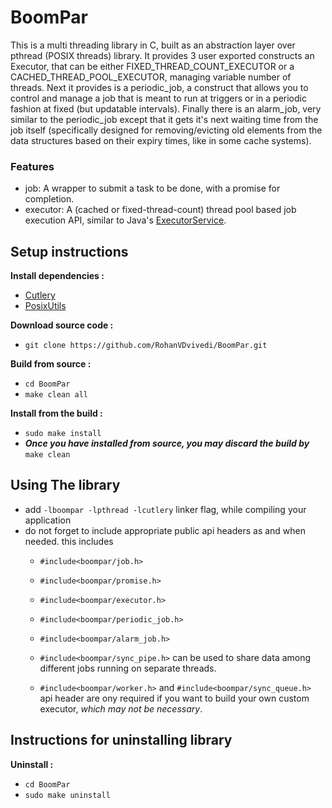 # BoomPar
This is a multi threading library in C, built as an abstraction layer over pthread (POSIX threads) library.
It provides 3 user exported constructs an Executor, that can be either FIXED_THREAD_COUNT_EXECUTOR or a CACHED_THREAD_POOL_EXECUTOR, managing variable number of threads.
Next it provides is a periodic_job, a construct that allows you to control and manage a job that is meant to run at triggers or in a periodic fashion at fixed (but updatable intervals).
Finally there is an alarm_job, very similar to the periodic_job except that it gets it's next waiting time from the job itself (specifically designed for removing/evicting old elements from the data structures based on their expiry times, like in some cache systems).

### Features
 * job: A wrapper to submit a task to be done, with a promise for completion.
 * executor: A (cached or fixed-thread-count) thread pool based job execution API, similar to Java's [ExecutorService](https://docs.oracle.com/javase/7/docs/api/java/util/concurrent/ExecutorService.html).

## Setup instructions
**Install dependencies :**
 * [Cutlery](https://github.com/RohanVDvivedi/Cutlery)
 * [PosixUtils](https://github.com/RohanVDvivedi/PosixUtils)

**Download source code :**
 * `git clone https://github.com/RohanVDvivedi/BoomPar.git`

**Build from source :**
 * `cd BoomPar`
 * `make clean all`

**Install from the build :**
 * `sudo make install`
 * ***Once you have installed from source, you may discard the build by*** `make clean`

## Using The library
 * add `-lboompar -lpthread -lcutlery` linker flag, while compiling your application
 * do not forget to include appropriate public api headers as and when needed. this includes
   * `#include<boompar/job.h>`
   * `#include<boompar/promise.h>`
   * `#include<boompar/executor.h>`
   * `#include<boompar/periodic_job.h>`
   * `#include<boompar/alarm_job.h>`

   * `#include<boompar/sync_pipe.h>` can be used to share data among different jobs running on separate threads.

   * `#include<boompar/worker.h>` and `#include<boompar/sync_queue.h>` api header are ony required if you want to build your own custom executor, *which may not be necessary*.

## Instructions for uninstalling library

**Uninstall :**
 * `cd BoomPar`
 * `sudo make uninstall`
